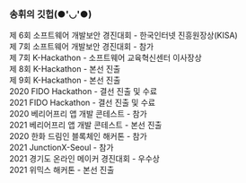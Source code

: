 ### 송휘의 깃헙(●'◡'●)


제 6회 소프트웨어 개발보안 경진대회 - 한국인터넷 진흥원장상(KISA)   
제 7회 소프트웨어 개발보안 경진대회 - 참가   
제 7회 K-Hackathon - 소프트웨어 교육혁신센터 이사장상   
제 8회 K-Hackathon - 본선 진출   
제 9회 K-Hackathon - 본선 진출   
2020 FIDO Hackathon - 결선 진출 및 수료   
2021 FIDO Hackathon - 결선 진출 및 수료   
2020 베리어프리 앱 개발 콘테스트 - 참가   
2021 베리어프리 앱 개발 콘테스트 - 본선 진출   
2020 한화 드림인 블록체인 해커톤 - 참가   
2021 JunctionX-Seoul - 참가   
2021 경기도 온라인 메이커 경진대회 - 우수상   
2021 위믹스 해커톤 - 본선 진출   
